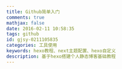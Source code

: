 ```yaml
---
title: Github简单入门
comments: true
mathjax: false
date: 2016-02-11 10:58:35
tags: github
id: gjsy-0211105835
categories: 工具使用
keywords: hexo教程、next主题配置、hexo自定义
description: 基于hexo搭建个人静态博客基础教程
---
```

